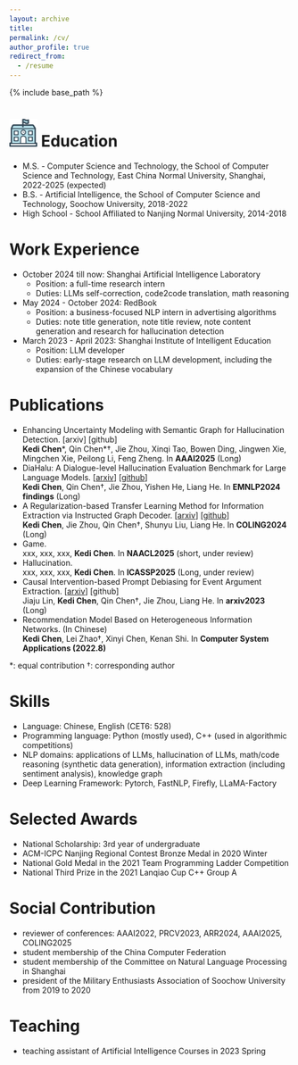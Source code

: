 ```yaml
---
layout: archive
title: 
permalink: /cv/
author_profile: true
redirect_from:
  - /resume
---
```


{% include base_path %}

<img src="https://github.com/141forever/141forever.github.io/blob/master/images/school.png" alt="" width="50" height="50"/> Education
======
* M.S. - Computer Science and Technology, the School of Computer Science and Technology, East China Normal University, Shanghai, 2022-2025 (expected)
* B.S. - Artificial Intelligence, the School of Computer Science and Technology, Soochow University, 2018-2022
* High School - School Affiliated to Nanjing Normal University, 2014-2018

Work Experience
======
* October 2024 till now: Shanghai Artificial Intelligence Laboratory
  * Position: a full-time research intern
  * Duties: LLMs self-correction, code2code translation, math reasoning
* May 2024 - October 2024: RedBook
  * Position: a business-focused NLP intern in advertising algorithms
  * Duties: note title generation, note title review, note content generation and research for hallucination detection
* March 2023 - April 2023: Shanghai Institute of Intelligent Education
  * Position: LLM developer
  * Duties: early-stage research on LLM development, including the expansion of the Chinese vocabulary

Publications
======
* Enhancing Uncertainty Modeling with Semantic Graph for Hallucination Detection. [arxiv] [github]
  <br />**Kedi Chen**\*, Qin Chen\*†, Jie Zhou, Xinqi Tao, Bowen Ding, Jingwen Xie, Mingchen Xie, Peilong Li, Feng Zheng. In **AAAI2025** (Long)
* DiaHalu: A Dialogue-level Hallucination Evaluation Benchmark for Large Language Models. [[arxiv](https://arxiv.org/abs/2403.00896)] [[github](https://github.com/141forever/DiaHalu)]
  <br />**Kedi Chen**, Qin Chen†, Jie Zhou, Yishen He, Liang He. In **EMNLP2024 findings** (Long)
* A Regularization-based Transfer Learning Method for Information Extraction via Instructed Graph Decoder. [[arxiv](https://arxiv.org/abs/2403.00891)] [[github](https://github.com/141forever/TransferUIE)]
  <br />**Kedi Chen**, Jie Zhou, Qin Chen†, Shunyu Liu, Liang He. In **COLING2024** (Long)
* Game. 
  <br />xxx, xxx, xxx, **Kedi Chen**\. In **NAACL2025** (short, under review)
* Hallucination. 
  <br />xxx, xxx, xxx, **Kedi Chen**\. In **ICASSP2025** (Long, under review)  
* Causal Intervention-based Prompt Debiasing for Event Argument Extraction. [[arxiv](https://arxiv.org/abs/2210.01561)] [github]
  <br />Jiaju Lin, **Kedi Chen**, Qin Chen†, Jie Zhou, Liang He. In **arxiv2023** (Long)
* Recommendation Model Based on Heterogeneous Information Networks. (In Chinese)
  <br />**Kedi Chen**, Lei Zhao†, Xinyi Chen, Kenan Shi. In **Computer System Applications (2022.8)**
  
\*: equal contribution †: corresponding author
  
Skills
======
* Language: Chinese, English (CET6: 528)
* Programming language: Python (mostly used), C++ (used in algorithmic competitions)
* NLP domains: applications of LLMs, hallucination of LLMs, math/code reasoning (synthetic data generation), information extraction (including sentiment analysis), knowledge graph
* Deep Learning Framework: Pytorch, FastNLP, Firefly, LLaMA-Factory
  
Selected Awards
======
* National Scholarship: 3rd year of undergraduate
* ACM-ICPC Nanjing Regional Contest Bronze Medal in 2020 Winter
* National Gold Medal in the 2021 Team Programming Ladder Competition
* National Third Prize in the 2021 Lanqiao Cup C++ Group A

Social Contribution
=====
* reviewer of conferences: AAAI2022, PRCV2023, ARR2024, AAAI2025, COLING2025
* student membership of the China Computer Federation
* student membership of the Committee on Natural Language Processing in Shanghai
* president of the Military Enthusiasts Association of Soochow University from 2019 to 2020

Teaching
======
* teaching assistant of Artificial Intelligence Courses in 2023 Spring
